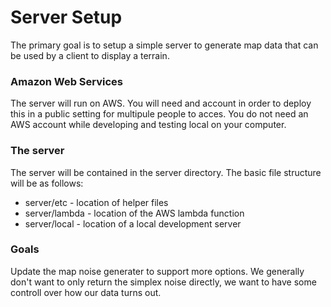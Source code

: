 # Server Setup

The primary goal is to setup a simple server to generate map data that can be used by a client to display a terrain.

### Amazon Web Services

The server will run on AWS. You will need and account in order to deploy this in a public setting for multipule people to acces. You do not need an AWS account while developing and testing local on your computer.

### The server

The server will be contained in the server directory. The basic file structure will be as follows:

* server/etc - location of helper files
* server/lambda - location of the AWS lambda function
* server/local - location of a local development server

### Goals

Update the map noise generater to support more options. We generally don't want to only return the simplex noise directly, we want to have some controll over how our data turns out.
